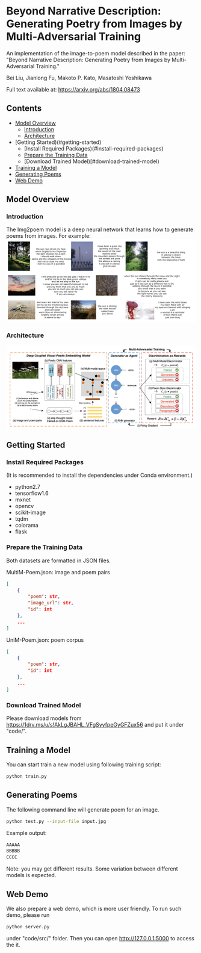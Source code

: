 # Beyond Narrative Description: Generating Poetry from Images by Multi-Adversarial Training
An implementation of the image-to-poem model described in the paper:
"Beyond Narrative Description: Generating Poetry from Images by Multi-Adversarial Training."

Bei Liu, Jianlong Fu, Makoto P. Kato, Masatoshi Yoshikawa

Full text available at: https://arxiv.org/abs/1804.08473

## Contents
* [Model Overview](#model-overview)
    * [Introduction](#introduction)
    * [Architecture](#architecture)
* [Getting Started)(#getting-started)
    * [Install Required Packages)(#install-required-packages)
    * [Prepare the Training Data](#prepare-the-training-data)
    * [Download Trained Model)[#download-trained-model)
* [Training a Model](#training-a-model)
* [Generating Poems](#generating-poems)
* [Web Demo](#web-demo)

## Model Overview

### Introduction

The Img2poem model is a deep neural network that learns how to generate poems from images. For example:
![](example.png)

### Architecture
![](framework.png)

## Getting Started

### Install Required Packages
(It is recommended to install the dependencies under Conda environment.)  
* python2.7  
* tensorflow1.6  
* mxnet  
* opencv  
* scikit-image  
* tqdm  
* colorama  
* flask

### Prepare the Training Data
Both datasets are formatted in JSON files.

MultiM-Poem.json: image and poem pairs

```json
[
	{
		"poem": str,
		"image_url": str,
		"id": int
	},
	...
]
```

UniM-Poem.json: poem corpus

```json
[
	{
		"poem": str,
		"id": int
	},
	...
]
```

### Download Trained Model
Please download models from https://1drv.ms/u/s!AkLgJBAHL_VFgSyyfpeGyGFZux56 and put it under "code/".

## Training a Model
You can start train a new model using following training script:
```bash
python train.py 
```

## Generating Poems
The following command line will generate poem for an image.
```bash
python test.py --input-file input.jpg
```
Example output:
```txt
AAAAA
BBBBB
CCCC
```
Note: you may get different results. Some variation between different models is expected.

## Web Demo
We also prepare a web demo, which is more user friendly. To run such demo, please run
```bash
python server.py
```
under "code/src/" folder. Then you can open http://127.0.0.1:5000 to access the it.
